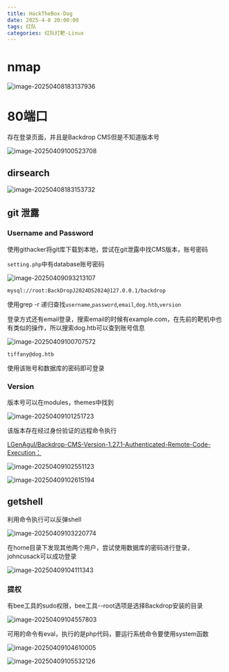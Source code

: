 ```yaml
---
title: HackTheBox-Dog
date: 2025-4-8 20:00:00
tags: 红队
categories: 红队打靶-Linux
---
```


# nmap

![image-20250408183137936](./Dog/image-20250408183137936.png)

# 80端口

存在登录页面，并且是Backdrop CMS但是不知道版本号

![image-20250409100523708](./Dog/image-20250409100523708.png)

## dirsearch

![image-20250408183153732](./Dog/image-20250408183153732.png)

## git 泄露

### Username and Password

使用githacker将git库下载到本地，尝试在git泄露中找CMS版本，账号密码

`setting.php`中有database账号密码

![image-20250409093213107](./Dog/image-20250409093213107.png)

```
mysql://root:BackDropJ2024DS2024@127.0.0.1/backdrop
```

使用grep -r 递归查找`username`,`password`,`email`,`dog.htb`,`version`

登录方式还有email登录，搜索email的时候有example.com，在先前的靶机中也有类似的操作，所以搜索dog.htb可以查到账号信息

![image-20250409100707572](./Dog/image-20250409100707572.png)

```
tiffany@dog.htb
```

使用该账号和数据库的密码即可登录

### Version

版本号可以在modules，themes中找到

![image-20250409101251723](./Dog/image-20250409101251723.png)

该版本存在经过身份验证的远程命令执行

[LGenAgul/Backdrop-CMS-Version-1.27.1-Authenticated-Remote-Code-Execution：](./https://github.com/LGenAgul/Backdrop-CMS-Version-1.27.1-Authenticated-Remote-Code-Execution)

![image-20250409102551123](./Dog/image-20250409102551123.png)

![image-20250409102615194](./Dog/image-20250409102615194.png)

## getshell

利用命令执行可以反弹shell

![image-20250409103220774](./Dog/image-20250409103220774.png)

在home目录下发现其他两个用户，尝试使用数据库的密码进行登录，johncusack可以成功登录

![image-20250409104111343](./Dog/image-20250409104111343.png)

### 提权

有bee工具的sudo权限，bee工具--root选项是选择Backdrop安装的目录

![image-20250409104557803](./Dog/image-20250409104557803.png)

可用的命令有eval，执行的是php代码，要运行系统命令要使用system函数

![image-20250409104610005](./Dog/image-20250409104610005.png)

![image-20250409105532126](./Dog/image-20250409105532126.png)